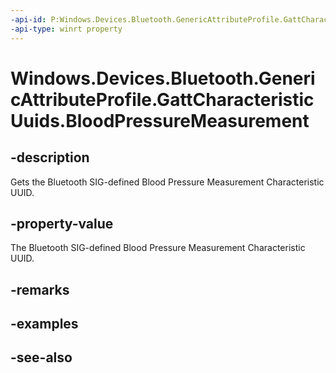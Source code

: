 ```yaml
---
-api-id: P:Windows.Devices.Bluetooth.GenericAttributeProfile.GattCharacteristicUuids.BloodPressureMeasurement
-api-type: winrt property
---
```


<!-- Property syntax
public System.Guid BloodPressureMeasurement { get; }
-->

# Windows.Devices.Bluetooth.GenericAttributeProfile.GattCharacteristicUuids.BloodPressureMeasurement

## -description
Gets the Bluetooth SIG-defined Blood Pressure Measurement Characteristic UUID.

## -property-value
The Bluetooth SIG-defined Blood Pressure Measurement Characteristic UUID.

## -remarks

## -examples

## -see-also
